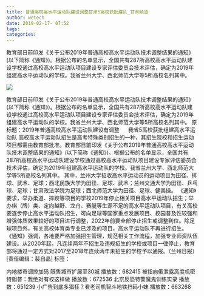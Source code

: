 ```yaml
---
title: 普通高校高水平运动队建设调整甘肃5高校获批建队_甘肃频道
author: wetech
date: 2019-02-17- 07:52
tags: 
categories: 
---
```

教育部日前印发《关于公布2019年普通高校高水平运动队技术调整结果的通知》(以下简称《通知》)。根据公布的名单显示，全国共有287所高校高水平运动队建设学校通过高校高水平运动队项目建设专家评估委员会技术评估，确定为2019年组建高水平运动队的学校。我省兰州大学、西北师范大学等5所高校名列其中。
<!-- more -->
                
<img align="center" border="0" src="http://p2.ifengimg.com/a/2016/0810/204c433878d5cf9size1_w16_h16.png" />
                
                
            
教育部日前印发《关于公布2019年普通高校高水平运动队技术调整结果的通知》(以下简称《通知》)。根据公布的名单显示，全国共有287所高校高水平运动队建设学校通过高校高水平运动队项目建设专家评估委员会技术评估，确定为2019年组建高水平运动队的学校。我省兰州大学、西北师范大学等5所高校名列其中。
原标题：2019年普通高校高水平运动队建设有调整
     我省5高校获批组建高水平运动队
高校高水平运动队招生是高考特殊类别招生的一种，其招生院校和招生运动项目都需由教育部批准。教育部日前印发《关于公布2019年普通高校高水平运动队技术调整结果的通知》(以下简称《通知》)。根据公布的名单显示，全国共有287所高校高水平运动队建设学校通过高校高水平运动队项目建设专家评估委员会技术评估，确定为2019年组建高水平运动队的学校。我省兰州大学、西北师范大学等5所高校名列其中。
其中，兰州大学招收高水平运动员的运动项目为田径、排球、武术、足球；西北民族大学为田径、足球、武术；兰州交通大学为田径、乒乓球、足球；甘肃政法学院为足球；西北师范大学为田径、足球、健美操。
《通知》要求，举办柔道、摔跤等项目的学校2019年停止相关项目高水平运动队招生；举办棋（牌）类、定向越野、龙舟、赛艇等生源不足的高水平运动队项目，有关高校要逐步停止高水平运动队招生，可向足球等国家重点发展项目、校园普及性较强和增强体质效果较好的项目进行调整，2022年前要全部停止招生或调整到位。除足球项目外，有关高校体育类专业已涉及的项目，高水平运动队不再进行招生。
《通知》强调，各地要严格加强招生管理，规范相关工作流程，加强专业师资队伍建设。从2020年起，凡连续两年不招生及违规招生的学校或项目一律停止，教育部将通过一定方式对2017至2018年连续两年未招生的学校予以通报。（兰州日报）
[责任编辑：裴自晶]
标签：
 
 
 
             
内地楼市调控加码 限售城市扩展至30城
播放数：682415
被指向俄泄露高度机密 特朗普：我绝对有权这样做
播放数：672536
北京反恐特警魔鬼训练实录
播放数：651239
小广告到底多猖狂？看老司机智斗地铁扫码小妹
播放数：663268

